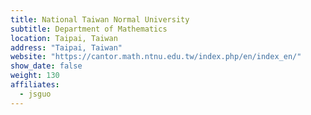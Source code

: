 ```yaml
---
title: National Taiwan Normal University
subtitle: Department of Mathematics
location: Taipai, Taiwan
address: "Taipai, Taiwan"
website: "https://cantor.math.ntnu.edu.tw/index.php/en/index_en/"
show_date: false
weight: 130
affiliates:
  - jsguo
---
```

